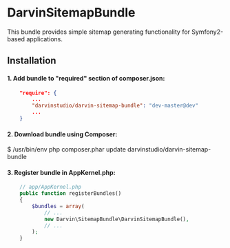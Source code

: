# DarvinSitemapBundle
This bundle provides simple sitemap generating functionality for Symfony2-based applications.

## Installation

#### 1. Add bundle to "required" section of composer.json:

```json
    "require": {
        ...
        "darvinstudio/darvin-sitemap-bundle": "dev-master@dev"
        ...
    }
```

#### 2. Download bundle using Composer:

$ /usr/bin/env php composer.phar update darvinstudio/darvin-sitemap-bundle

#### 3. Register bundle in AppKernel.php:

```php
    // app/AppKernel.php
    public function registerBundles()
    {
        $bundles = array(
            // ...
            new Darvin\SitemapBundle\DarvinSitemapBundle(),
            // ...
        );
    }
```

